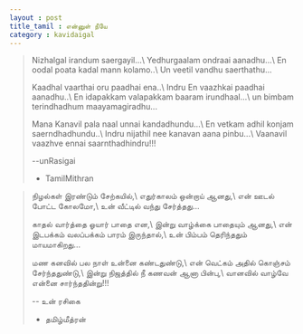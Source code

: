 ```yaml
---
layout : post
title_tamil : என்னுள் நீயே
category : kavidaigal
---
```


<div id="english-poem">

>Nizhalgal irandum saergayil...\\
Yedhurgaalam ondraai aanadhu...\\
En oodal poata kadal mann kolamo..\\
Un veetil vandhu saerthathu...
>
>Kaadhal vaarthai oru paadhai ena..\\
Indru En vaazhkai paadhai aanadhu..\\
En idapakkam valapakkam baaram irundhaal...\\
un bimbam terindhadhum maayamagiradhu...
>
>Mana Kanavil pala naal unnai kandadhundu...\\
En vetkam adhil konjam saerndhadhundu..\\
Indru nijathil nee kanavan aana pinbu...\\
Vaanavil vaazhve ennai saarnthadhindru!!!
>
> --unRasigai
>
> - TamilMithran

</div>
<div id="tamil-poem">

>நிழல்கள் இரண்டும் சேற்கயில்,\\
எதுர்காலம் ஒன்றாய் ஆனது,\\
என் ஊடல் போட்ட கோலமோ,\\
உன் வீட்டில் வந்து சேர்த்தது...
>
>காதல் வார்த்தை ஓயார் பாதை என,\\
இன்று வாழ்க்கை பாதையும் ஆனது,\\
என் இடபக்கம் வலப்பக்கம் பாரம் இருந்தால்,\\
உன் பிம்பம் தெரிந்ததும் மாயமாகிறது...
>
>மண கனவில் பல நாள் உன்னை கண்டதுண்டு,\\
என் வெட்கம் அதில் கொஞ்சம் சேர்ந்ததுண்டு,\\
இன்று நிஜத்தில் நீ கணவன் ஆனா பின்பு,\\
வானவில் வாழ்வே என்னை சார்ந்ததின்று!!!
>
> -- உன் ரசிகை 
>
> -	தமிழ்மீத்ரன்

</div>